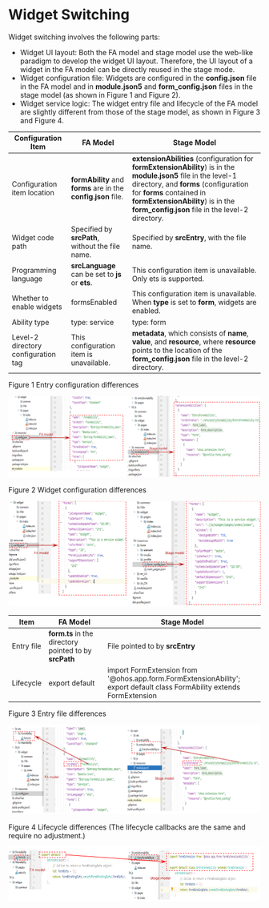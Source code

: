 # Widget Switching


Widget switching involves the following parts:


- Widget UI layout: Both the FA model and stage model use the web-like paradigm to develop the widget UI layout. Therefore, the UI layout of a widget in the FA model can be directly reused in the stage mode.
- Widget configuration file: Widgets are configured in the **config.json** file in the FA model and in **module.json5** and **form_config.json** files in the stage model (as shown in Figure 1 and Figure 2).
- Widget service logic: The widget entry file and lifecycle of the FA model are slightly different from those of the stage model, as shown in Figure 3 and Figure 4.

| Configuration Item          | FA Model                                     | Stage Model                                                   |
| ---------------- | ------------------------------------------- | ------------------------------------------------------------ |
| Configuration item location      | **formAbility** and **forms** are in the **config.json** file.| **extensionAbilities** (configuration for **formExtensionAbility**) is in the **module.json5** file in the level-1 directory, and **forms** (configuration for **forms** contained in **formExtensionAbility**) is in the **form_config.json** file in the level-2 directory.|
| Widget code path    | Specified by **srcPath**, without the file name.                        | Specified by **srcEntry**, with the file name.                                          |
| Programming language            | **srcLanguage** can be set to **js** or **ets**.               | This configuration item is unavailable. Only ets is supported.                                       |
| Whether to enable widgets    | formsEnabled                                | This configuration item is unavailable. When **type** is set to **form**, widgets are enabled.                              |
| Ability type     | type: service                              | type: form                                                  |
| Level-2 directory configuration tag| This configuration item is unavailable.                                         | **metadata**, which consists of **name**, **value**, and **resource**, where **resource** points to the location of the **form_config.json** file in the level-2 directory.|


Figure 1 Entry configuration differences


![widget-switch1](./figures/widget-switch1.png)


Figure 2 Widget configuration differences


![widget-switch2](./figures/widget-switch2.png)


| Item| FA Model| Stage Model|
| -------- | -------- | -------- |
| Entry file| **form.ts** in the directory pointed to by **srcPath**| File pointed to by **srcEntry**|
| Lifecycle| export default| import FormExtension from '\@ohos.app.form.FormExtensionAbility';<br>export default class FormAbility extends FormExtension|


Figure 3 Entry file differences


![widget-switch3](./figures/widget-switch3.png)


Figure 4 Lifecycle differences (The lifecycle callbacks are the same and require no adjustment.)


![widget-switch4](./figures/widget-switch4.png)
